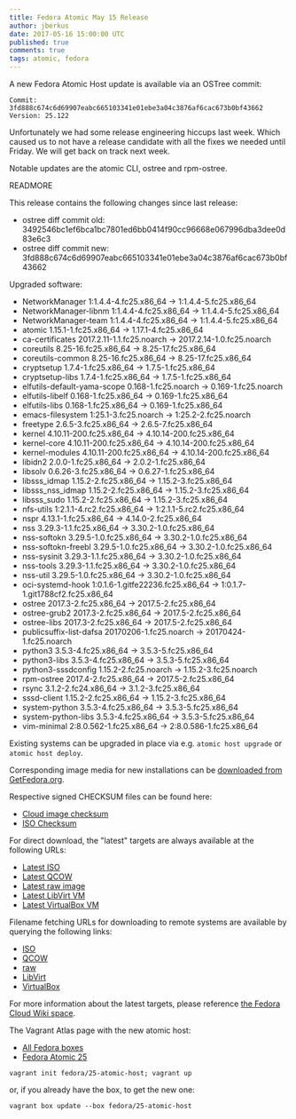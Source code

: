 ```yaml
---
title: Fedora Atomic May 15 Release
author: jberkus
date: 2017-05-16 15:00:00 UTC
published: true
comments: true
tags: atomic, fedora
---
```


A new Fedora Atomic Host update is available via an OSTree commit:

```
Commit: 3fd888c674c6d69907eabc665103341e01ebe3a04c3876af6cac673b0bf43662
Version: 25.122
```

Unfortunately we had some release engineering hiccups last week. Which caused us
to not have a release candidate with all the fixes we needed until Friday. We will
get back on track next week.

Notable updates are the atomic CLI, ostree and rpm-ostree.

READMORE

This release contains the following changes since last release:

* ostree diff commit old: 3492546bc1ef6bca1bc7801ed6bb0414f90cc96668e067996dba3dee0d83e6c3
* ostree diff commit new: 3fd888c674c6d69907eabc665103341e01ebe3a04c3876af6cac673b0bf43662

Upgraded software:

* NetworkManager 1:1.4.4-4.fc25.x86_64 -> 1:1.4.4-5.fc25.x86_64
* NetworkManager-libnm 1:1.4.4-4.fc25.x86_64 -> 1:1.4.4-5.fc25.x86_64
* NetworkManager-team 1:1.4.4-4.fc25.x86_64 -> 1:1.4.4-5.fc25.x86_64
* atomic 1.15.1-1.fc25.x86_64 -> 1.17.1-4.fc25.x86_64
* ca-certificates 2017.2.11-1.1.fc25.noarch -> 2017.2.14-1.0.fc25.noarch
* coreutils 8.25-16.fc25.x86_64 -> 8.25-17.fc25.x86_64
* coreutils-common 8.25-16.fc25.x86_64 -> 8.25-17.fc25.x86_64
* cryptsetup 1.7.4-1.fc25.x86_64 -> 1.7.5-1.fc25.x86_64
* cryptsetup-libs 1.7.4-1.fc25.x86_64 -> 1.7.5-1.fc25.x86_64
* elfutils-default-yama-scope 0.168-1.fc25.noarch -> 0.169-1.fc25.noarch
* elfutils-libelf 0.168-1.fc25.x86_64 -> 0.169-1.fc25.x86_64
* elfutils-libs 0.168-1.fc25.x86_64 -> 0.169-1.fc25.x86_64
* emacs-filesystem 1:25.1-3.fc25.noarch -> 1:25.2-2.fc25.noarch
* freetype 2.6.5-3.fc25.x86_64 -> 2.6.5-7.fc25.x86_64
* kernel 4.10.11-200.fc25.x86_64 -> 4.10.14-200.fc25.x86_64
* kernel-core 4.10.11-200.fc25.x86_64 -> 4.10.14-200.fc25.x86_64
* kernel-modules 4.10.11-200.fc25.x86_64 -> 4.10.14-200.fc25.x86_64
* libidn2 2.0.0-1.fc25.x86_64 -> 2.0.2-1.fc25.x86_64
* libsolv 0.6.26-3.fc25.x86_64 -> 0.6.27-1.fc25.x86_64
* libsss_idmap 1.15.2-2.fc25.x86_64 -> 1.15.2-3.fc25.x86_64
* libsss_nss_idmap 1.15.2-2.fc25.x86_64 -> 1.15.2-3.fc25.x86_64
* libsss_sudo 1.15.2-2.fc25.x86_64 -> 1.15.2-3.fc25.x86_64
* nfs-utils 1:2.1.1-4.rc2.fc25.x86_64 -> 1:2.1.1-5.rc2.fc25.x86_64
* nspr 4.13.1-1.fc25.x86_64 -> 4.14.0-2.fc25.x86_64
* nss 3.29.3-1.1.fc25.x86_64 -> 3.30.2-1.0.fc25.x86_64
* nss-softokn 3.29.5-1.0.fc25.x86_64 -> 3.30.2-1.0.fc25.x86_64
* nss-softokn-freebl 3.29.5-1.0.fc25.x86_64 -> 3.30.2-1.0.fc25.x86_64
* nss-sysinit 3.29.3-1.1.fc25.x86_64 -> 3.30.2-1.0.fc25.x86_64
* nss-tools 3.29.3-1.1.fc25.x86_64 -> 3.30.2-1.0.fc25.x86_64
* nss-util 3.29.5-1.0.fc25.x86_64 -> 3.30.2-1.0.fc25.x86_64
* oci-systemd-hook 1:0.1.6-1.gitfe22236.fc25.x86_64 -> 1:0.1.7-1.git1788cf2.fc25.x86_64
* ostree 2017.3-2.fc25.x86_64 -> 2017.5-2.fc25.x86_64
* ostree-grub2 2017.3-2.fc25.x86_64 -> 2017.5-2.fc25.x86_64
* ostree-libs 2017.3-2.fc25.x86_64 -> 2017.5-2.fc25.x86_64
* publicsuffix-list-dafsa 20170206-1.fc25.noarch -> 20170424-1.fc25.noarch
* python3 3.5.3-4.fc25.x86_64 -> 3.5.3-5.fc25.x86_64
* python3-libs 3.5.3-4.fc25.x86_64 -> 3.5.3-5.fc25.x86_64
* python3-sssdconfig 1.15.2-2.fc25.noarch -> 1.15.2-3.fc25.noarch
* rpm-ostree 2017.4-2.fc25.x86_64 -> 2017.5-2.fc25.x86_64
* rsync 3.1.2-2.fc24.x86_64 -> 3.1.2-3.fc25.x86_64
* sssd-client 1.15.2-2.fc25.x86_64 -> 1.15.2-3.fc25.x86_64
* system-python 3.5.3-4.fc25.x86_64 -> 3.5.3-5.fc25.x86_64
* system-python-libs 3.5.3-4.fc25.x86_64 -> 3.5.3-5.fc25.x86_64
* vim-minimal 2:8.0.562-1.fc25.x86_64 -> 2:8.0.586-1.fc25.x86_64

Existing systems can be upgraded in place via e.g. `atomic host upgrade` or
`atomic host deploy`.

Corresponding image media for new installations can be [downloaded from GetFedora.org](https://getfedora.org/en/atomic/download/).

Respective signed CHECKSUM files can be found here:

* [Cloud image checksum](https://alt.fedoraproject.org/pub/alt/atomic/stable/Fedora-Atomic-25-20170512.2/CloudImages/x86_64/images/Fedora-CloudImages-25-20170512.2-x86_64-CHECKSUM)
* [ISO Checksum](https://alt.fedoraproject.org/pub/alt/atomic/stable/Fedora-Atomic-25-20170512.2/Atomic/x86_64/iso/Fedora-Atomic-25-20170512.2-x86_64-CHECKSUM)

For direct download, the "latest" targets are always available at the following URLs:

* [Latest ISO](https://getfedora.org/atomic_iso_latest)
* [Latest QCOW](https://getfedora.org/atomic_qcow2_latest)
* [Latest raw image](https://getfedora.org/atomic_raw_latest)
* [Latest LibVirt VM](https://getfedora.org/atomic_vagrant_libvirt_latest)
* [Latest VirtualBox VM](https://getfedora.org/atomic_vagrant_virtualbox_latest)

Filename fetching URLs for downloading to remote systems are available by querying the following links:

* [ISO](https://getfedora.org/atomic_iso_latest_filename)
* [QCOW](https://getfedora.org/atomic_qcow2_latest_filename)
* [raw](https://getfedora.org/atomic_raw_latest_filename)
* [LibVirt](https://getfedora.org/atomic_vagrant_libvirt_latest_filename)
* [VirtualBox](https://getfedora.org/atomic_vagrant_virtualbox_latest_filename)

For more information about the latest targets, please reference [the Fedora
Cloud Wiki space](https://fedoraproject.org/wiki/Cloud#Quick_Links).

The Vagrant Atlas page with the new atomic host:

* [All Fedora boxes](https://atlas.hashicorp.com/fedora/boxes/)
* [Fedora Atomic 25](https://atlas.hashicorp.com/fedora/boxes/25-atomic-host/versions/20170418)

```
vagrant init fedora/25-atomic-host; vagrant up
```

or, if you already have the box, to get the new one:

```
vagrant box update --box fedora/25-atomic-host
```

